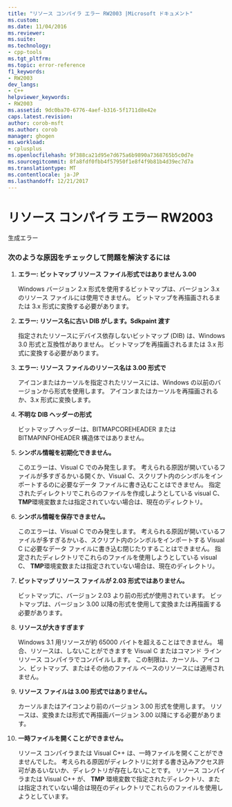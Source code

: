 ```yaml
---
title: "リソース コンパイラ エラー RW2003 |Microsoft ドキュメント"
ms.custom: 
ms.date: 11/04/2016
ms.reviewer: 
ms.suite: 
ms.technology:
- cpp-tools
ms.tgt_pltfrm: 
ms.topic: error-reference
f1_keywords:
- RW2003
dev_langs:
- C++
helpviewer_keywords:
- RW2003
ms.assetid: 9dc0ba70-6776-4aef-b316-5f1711d8e42e
caps.latest.revision: 
author: corob-msft
ms.author: corob
manager: ghogen
ms.workload:
- cplusplus
ms.openlocfilehash: 9f388ca21d95e7d675a6b9890a7368765b5c0d7e
ms.sourcegitcommit: 8fa8fdf0fbb4f57950f1e8f4f9b81b4d39ec7d7a
ms.translationtype: MT
ms.contentlocale: ja-JP
ms.lasthandoff: 12/21/2017
---
```

# <a name="resource-compiler-error-rw2003"></a>リソース コンパイラ エラー RW2003
生成エラー  
  
### <a name="to-fix-by-checking-the-following-possible-causes"></a>次のような原因をチェックして問題を解決するには  
  
1.  **エラー: ビットマップ リソース ファイル形式ではありません 3.00**  
  
     Windows バージョン 2.x 形式を使用するビットマップは、バージョン 3.x のリソース ファイルには使用できません。 ビットマップを再描画されるまたは 3.x 形式に変換する必要があります。  
  
2.  **エラー: リソース名に古い DIB がします。Sdkpaint 渡す**  
  
     指定されたリソースにデバイス依存しないビットマップ (DIB) は、Windows 3.0 形式と互換性がありません。 ビットマップを再描画されるまたは 3.x 形式に変換する必要があります。  
  
3.  **エラー: リソース ファイルのリソース名は 3.00 形式で**  
  
     アイコンまたはカーソルを指定されたリソースには、Windows の以前のバージョンから形式を使用します。 アイコンまたはカーソルを再描画されるか、3.x 形式に変換します。  
  
4.  **不明な DIB ヘッダーの形式**  
  
     ビットマップ ヘッダーは、BITMAPCOREHEADER または BITMAPINFOHEADER 構造体ではありません。  
  
5.  **シンボル情報を初期化できません。**  
  
     このエラーは、Visual C でのみ発生します。 考えられる原因が開いているファイルが多すぎるかいる開くか、Visual C、スクリプト内のシンボルをインポートするのに必要なデータ ファイルに書き込むことはできません。 指定されたディレクトリでこれらのファイルを作成しようとしている visual C、 **TMP**環境変数または指定されていない場合は、現在のディレクトリ。  
  
6.  **シンボル情報を保存できません。**  
  
     このエラーは、Visual C でのみ発生します。 考えられる原因が開いているファイルが多すぎるかいる、スクリプト内のシンボルをインポートする Visual C に必要なデータ ファイルに書き込む閉じたりすることはできません。 指定されたディレクトリでこれらのファイルを使用しようとしている visual C、 **TMP**環境変数または指定されていない場合は、現在のディレクトリ。  
  
7.  **ビットマップ リソース ファイルが 2.03 形式ではありません。**  
  
     ビットマップに、バージョン 2.03 より前の形式が使用されています。 ビットマップは、バージョン 3.00 以降の形式を使用して変換または再描画する必要があります。  
  
8.  **リソースが大きすぎます**  
  
     Windows 3.1 用リソースが約 65000 バイトを超えることはできません。 場合、リソースは、しないことができますを Visual C またはコマンド ライン リソース コンパイラでコンパイルします。 この制限は、カーソル、アイコン、ビットマップ、またはその他のファイル ベースのリソースには適用されません。  
  
9. **リソース ファイルは 3.00 形式ではありません。**  
  
     カーソルまたはアイコンより前のバージョン 3.00 形式を使用します。 リソースは、変換または形式で再描画バージョン 3.00 以降にする必要があります。  
  
10. **一時ファイルを開くことができません。**  
  
     リソース コンパイラまたは Visual C++ は、一時ファイルを開くことができませんでした。 考えられる原因がディレクトリに対する書き込みアクセス許可があるいないか、ディレクトリが存在しないことです。 リソース コンパイラまたは Visual C++ が、 **TMP** 環境変数で指定されたディレクトリ、または指定されていない場合は現在のディレクトリでこれらのファイルを使用しようとしています。